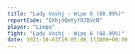 ```yaml
---
title: "Lady Vashj - Wipe 6 (68.99%)"
reportCode: "6XhjdQmtyfBJDVzN"
player: "Limpo"
fight: "Lady Vashj - Wipe 6 (68.99%)"
date: 2021-10-03T19:05:08.133000+00:00
---
```

